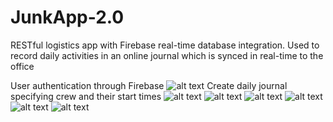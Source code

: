 # JunkApp-2.0
RESTful logistics app with Firebase real-time database integration. Used to record daily activities in an online journal which is synced in real-time to the office

User authentication through Firebase ![alt text](https://www.tomkatcreative.com/img/roi-user_auth.gif) Create daily journal specifying crew and their start times ![alt text](https://www.tomkatcreative.com/img/roi-create_journal.gif) ![alt text](https://www.tomkatcreative.com/img/roi-add_view_job.gif) ![alt text](https://www.tomkatcreative.com/img/roi-add_view_dump.gif) ![alt text](https://www.tomkatcreative.com/img/roi-custom_calc.gif) ![alt text](https://www.tomkatcreative.com/img/roi-dump_info.gif) ![alt text](https://www.tomkatcreative.com/img/roi-archive_journal.gif)  


